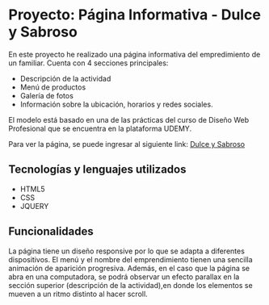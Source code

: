 # Proyecto: Página Informativa - Dulce y Sabroso

En este proyecto he realizado una página informativa del empredimiento de un familiar. Cuenta con 4 secciones principales:

 - Descripción de la actividad
 - Menú de productos
 - Galería de fotos 
 - Información sobre la ubicación, horarios y redes sociales. 

 El modelo está basado en una de las prácticas del curso de Diseño Web Profesional que se encuentra en la plataforma UDEMY.

Para ver la página, se puede ingresar al siguiente link:
[Dulce y Sabroso]()

## Tecnologías y lenguajes utilizados

- HTML5
- CSS
- JQUERY

## Funcionalidades
La página tiene un diseño responsive por lo que se adapta a diferentes dispositivos. El menú y el nombre del emprendimiento tienen una sencilla animación de aparición progresiva. Además, en el caso que la página se abra en una computadora, se podrá observar un efecto parallax en la sección superior (descripción de la actividad),en donde los elementos se mueven a un ritmo distinto al hacer scroll. 

